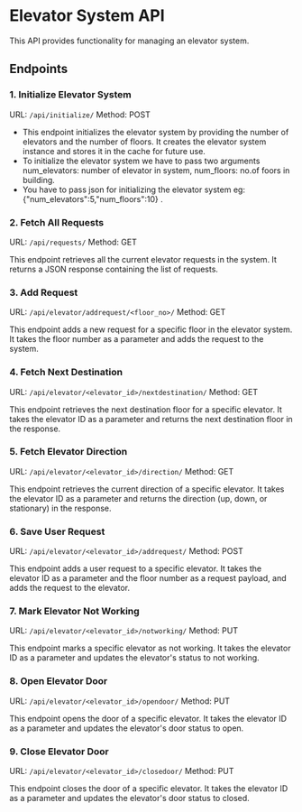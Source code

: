 # Elevator System API

This API provides functionality for managing an elevator system.

## Endpoints

### 1. Initialize Elevator System

URL: `/api/initialize/`
Method: POST

* This endpoint initializes the elevator system by providing the number of elevators and the number of floors. It creates the elevator system instance and stores it in the cache for future use.
* To initialize the elevator system we have to pass two arguments num_elevators: number of elevator in system, num_floors: no.of foors in building.
* You have to pass json for initializing the elevator system eg: {"num_elevators":5,"num_floors":10} .

### 2. Fetch All Requests

URL: `/api/requests/`
Method: GET

This endpoint retrieves all the current elevator requests in the system. It returns a JSON response containing the list of requests.

### 3. Add Request

URL: `/api/elevator/addrequest/<floor_no>/`
Method: GET

This endpoint adds a new request for a specific floor in the elevator system. It takes the floor number as a parameter and adds the request to the system.

### 4. Fetch Next Destination

URL: `/api/elevator/<elevator_id>/nextdestination/`
Method: GET

This endpoint retrieves the next destination floor for a specific elevator. It takes the elevator ID as a parameter and returns the next destination floor in the response.

### 5. Fetch Elevator Direction

URL: `/api/elevator/<elevator_id>/direction/`
Method: GET

This endpoint retrieves the current direction of a specific elevator. It takes the elevator ID as a parameter and returns the direction (up, down, or stationary) in the response.

### 6. Save User Request

URL: `/api/elevator/<elevator_id>/addrequest/`
Method: POST

This endpoint adds a user request to a specific elevator. It takes the elevator ID as a parameter and the floor number as a request payload, and adds the request to the elevator.

### 7. Mark Elevator Not Working

URL: `/api/elevator/<elevator_id>/notworking/`
Method: PUT

This endpoint marks a specific elevator as not working. It takes the elevator ID as a parameter and updates the elevator's status to not working.

### 8. Open Elevator Door

URL: `/api/elevator/<elevator_id>/opendoor/`
Method: PUT

This endpoint opens the door of a specific elevator. It takes the elevator ID as a parameter and updates the elevator's door status to open.

### 9. Close Elevator Door

URL: `/api/elevator/<elevator_id>/closedoor/`
Method: PUT

This endpoint closes the door of a specific elevator. It takes the elevator ID as a parameter and updates the elevator's door status to closed.

